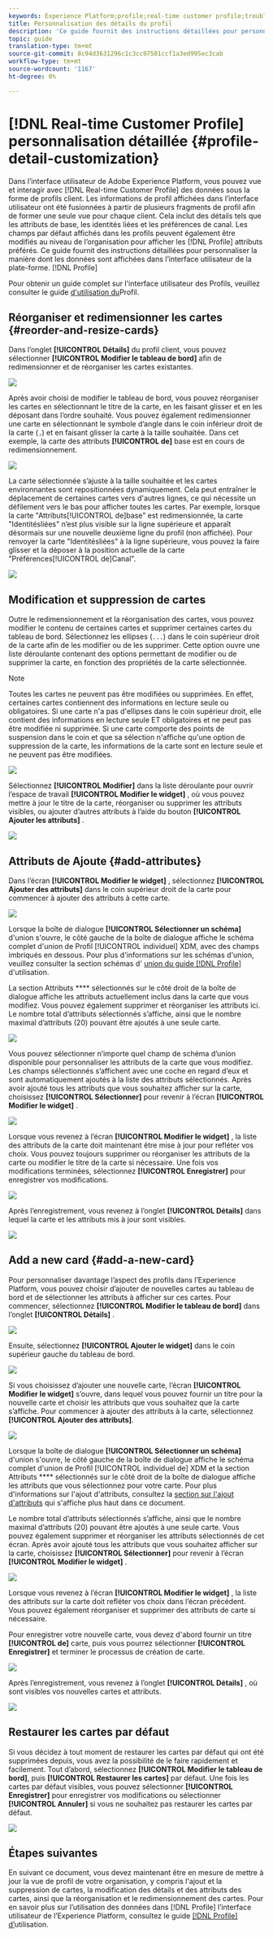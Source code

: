 ```yaml
---
keywords: Experience Platform;profile;real-time customer profile;troubleshooting;API
title: Personnalisation des détails du profil
description: 'Ce guide fournit des instructions détaillées pour personnaliser la manière dont les données du Profil client en temps réel sont affichées dans l’interface utilisateur de Adobe Experience Platform. '
topic: guide
translation-type: tm+mt
source-git-commit: 8c94d3631296c1c3cc97501ccf1a3ed995ec3cab
workflow-type: tm+mt
source-wordcount: '1167'
ht-degree: 0%

---
```



# [!DNL Real-time Customer Profile] personnalisation détaillée {#profile-detail-customization}

Dans l’interface utilisateur de Adobe Experience Platform, vous pouvez vue et interagir avec [!DNL Real-time Customer Profile] des données sous la forme de profils client. Les informations de profil affichées dans l’interface utilisateur ont été fusionnées à partir de plusieurs fragments de profil afin de former une seule vue pour chaque client. Cela inclut des détails tels que les attributs de base, les identités liées et les préférences de canal. Les champs par défaut affichés dans les profils peuvent également être modifiés au niveau de l’organisation pour afficher les [!DNL Profile] attributs préférés. Ce guide fournit des instructions détaillées pour personnaliser la manière dont les données sont affichées dans l’interface utilisateur de la plate-forme. [!DNL Profile]

Pour obtenir un guide complet sur l&#39;interface utilisateur des Profils, veuillez consulter le guide [d&#39;utilisation du](user-guide.md)Profil.

## Réorganiser et redimensionner les cartes {#reorder-and-resize-cards}

Dans l’onglet **[!UICONTROL Détails]** du profil client, vous pouvez sélectionner **[!UICONTROL Modifier le tableau de bord]** afin de redimensionner et de réorganiser les cartes existantes.

![](../images/profile-customization/profiles-modify-dashboard.png)

Après avoir choisi de modifier le tableau de bord, vous pouvez réorganiser les cartes en sélectionnant le titre de la carte, en les faisant glisser et en les déposant dans l’ordre souhaité. Vous pouvez également redimensionner une carte en sélectionnant le symbole d’angle dans le coin inférieur droit de la carte (`⌟`) et en faisant glisser la carte à la taille souhaitée. Dans cet exemple, la carte des attributs **[!UICONTROL de]** base est en cours de redimensionnement.

![](../images/profile-customization/profiles-resize-cards.png)

La carte sélectionnée s’ajuste à la taille souhaitée et les cartes environnantes sont repositionnées dynamiquement. Cela peut entraîner le déplacement de certaines cartes vers d&#39;autres lignes, ce qui nécessite un défilement vers le bas pour afficher toutes les cartes. Par exemple, lorsque la carte &quot;Attributs[!UICONTROL de]base&quot; est redimensionnée, la carte &quot;Identitésliées&quot; n’est plus visible sur la ligne supérieure et apparaît désormais sur une nouvelle deuxième ligne du profil (non affichée). Pour renvoyer la carte &quot;Identitésliées&quot; à la ligne supérieure, vous pouvez la faire glisser et la déposer à la position actuelle de la carte &quot;Préférences[!UICONTROL de]Canal&quot;.

![](../images/profile-customization/profiles-card-resized.png)

## Modification et suppression de cartes

Outre le redimensionnement et la réorganisation des cartes, vous pouvez modifier le contenu de certaines cartes et supprimer certaines cartes du tableau de bord. Sélectionnez les ellipses (`...`) dans le coin supérieur droit de la carte afin de les modifier ou de les supprimer. Cette option ouvre une liste déroulante contenant des options permettant de modifier ou de supprimer la carte, en fonction des propriétés de la carte sélectionnée.

>[!NOTE]
>
>Toutes les cartes ne peuvent pas être modifiées ou supprimées. En effet, certaines cartes contiennent des informations en lecture seule ou obligatoires. Si une carte n&#39;a pas d&#39;ellipses dans le coin supérieur droit, elle contient des informations en lecture seule ET obligatoires et ne peut pas être modifiée ni supprimée. Si une carte comporte des points de suspension dans le coin et que sa sélection n&#39;affiche qu&#39;une option de suppression de la carte, les informations de la carte sont en lecture seule et ne peuvent pas être modifiées.

![](../images/profile-customization/profiles-edit-remove-resized.png)

Sélectionnez **[!UICONTROL Modifier]** dans la liste déroulante pour ouvrir l’espace de travail **[!UICONTROL Modifier le widget]** , où vous pouvez mettre à jour le titre de la carte, réorganiser ou supprimer les attributs visibles, ou ajouter d’autres attributs à l’aide du bouton **[!UICONTROL Ajouter les attributs]** .

![](../images/profile-customization/profiles-edit-widget-basic-attributes.png)

## Attributs de Ajoute {#add-attributes}

Dans l’écran **[!UICONTROL Modifier le widget]** , sélectionnez **[!UICONTROL Ajouter des attributs]** dans le coin supérieur droit de la carte pour commencer à ajouter des attributs à cette carte.

![](../images/profile-customization/profiles-edit-widget-basic-add-attributes.png)

Lorsque la boîte de dialogue **[!UICONTROL Sélectionner un schéma]** d&#39;union s&#39;ouvre, le côté gauche de la boîte de dialogue affiche le schéma complet d&#39;union de Profil [!UICONTROL individuel] XDM, avec des champs imbriqués en dessous. Pour plus d&#39;informations sur les schémas d&#39;union, veuillez consulter la section schémas d&#39; [union du guide [!DNL Profile] ](user-guide.md#union-schema)d&#39;utilisation.

La section Attributs **** sélectionnés sur le côté droit de la boîte de dialogue affiche les attributs actuellement inclus dans la carte que vous modifiez. Vous pouvez également supprimer et réorganiser les attributs ici. Le nombre total d’attributs sélectionnés s’affiche, ainsi que le nombre maximal d’attributs (20) pouvant être ajoutés à une seule carte.

![](../images/profile-customization/profiles-select-field-before.png)

Vous pouvez sélectionner n’importe quel champ de schéma d’union disponible pour personnaliser les attributs de la carte que vous modifiez. Les champs sélectionnés s’affichent avec une coche en regard d’eux et sont automatiquement ajoutés à la liste des attributs sélectionnés. Après avoir ajouté tous les attributs que vous souhaitez afficher sur la carte, choisissez **[!UICONTROL Sélectionner]** pour revenir à l’écran **[!UICONTROL Modifier le widget]** .

![](../images/profile-customization/profiles-select-field-after.png)

Lorsque vous revenez à l’écran **[!UICONTROL Modifier le widget]** , la liste des attributs de la carte doit maintenant être mise à jour pour refléter vos choix. Vous pouvez toujours supprimer ou réorganiser les attributs de la carte ou modifier le titre de la carte si nécessaire. Une fois vos modifications terminées, sélectionnez **[!UICONTROL Enregistrer]** pour enregistrer vos modifications.

![](../images/profile-customization/profiles-edit-widget-new-attributes.png)

Après l’enregistrement, vous revenez à l’onglet **[!UICONTROL Détails]** dans lequel la carte et les attributs mis à jour sont visibles.

![](../images/profile-customization/profiles-resized-card-new-attributes.png)

## Add a new card {#add-a-new-card}

Pour personnaliser davantage l’aspect des profils dans l’Experience Platform, vous pouvez choisir d’ajouter de nouvelles cartes au tableau de bord et de sélectionner les attributs à afficher sur ces cartes. Pour commencer, sélectionnez **[!UICONTROL Modifier le tableau de bord]** dans l’onglet **[!UICONTROL Détails]** .

![](../images/profile-customization/profiles-modify-dashboard.png)

Ensuite, sélectionnez **[!UICONTROL Ajouter le widget]** dans le coin supérieur gauche du tableau de bord.

![](../images/profile-customization/profiles-add-widget.png)

Si vous choisissez d’ajouter une nouvelle carte, l’écran **[!UICONTROL Modifier le widget]** s’ouvre, dans lequel vous pouvez fournir un titre pour la nouvelle carte et choisir les attributs que vous souhaitez que la carte s’affiche. Pour commencer à ajouter des attributs à la carte, sélectionnez **[!UICONTROL Ajouter des attributs]**.

![](../images/profile-customization/profiles-edit-new-widget.png)

Lorsque la boîte de dialogue **[!UICONTROL Sélectionner un schéma]** d&#39;union s&#39;ouvre, le côté gauche de la boîte de dialogue affiche le schéma complet d&#39;union de Profil [!UICONTROL individuel de] XDM et la section Attributs **** sélectionnés sur le côté droit de la boîte de dialogue affiche les attributs que vous sélectionnez pour votre carte. Pour plus d&#39;informations sur l&#39;ajout d&#39;attributs, consultez la [section sur l&#39;ajout d&#39;attributs](#add-attributes) qui s&#39;affiche plus haut dans ce document.

Le nombre total d’attributs sélectionnés s’affiche, ainsi que le nombre maximal d’attributs (20) pouvant être ajoutés à une seule carte. Vous pouvez également supprimer et réorganiser les attributs sélectionnés de cet écran. Après avoir ajouté tous les attributs que vous souhaitez afficher sur la carte, choisissez **[!UICONTROL Sélectionner]** pour revenir à l’écran **[!UICONTROL Modifier le widget]** .

![](../images/profile-customization/profiles-add-fields-new-widget.png)

Lorsque vous revenez à l’écran **[!UICONTROL Modifier le widget]** , la liste des attributs sur la carte doit refléter vos choix dans l’écran précédent. Vous pouvez également réorganiser et supprimer des attributs de carte si nécessaire.

Pour enregistrer votre nouvelle carte, vous devez d&#39;abord fournir un titre **[!UICONTROL de]** carte, puis vous pourrez sélectionner **[!UICONTROL Enregistrer]** et terminer le processus de création de carte.

![](../images/profile-customization/profiles-edit-new-widget-with-fields.png)

Après l’enregistrement, vous revenez à l’onglet **[!UICONTROL Détails]** , où sont visibles vos nouvelles cartes et attributs.

![](../images/profile-customization/profiles-detail-new-widget.png)

## Restaurer les cartes par défaut

Si vous décidez à tout moment de restaurer les cartes par défaut qui ont été supprimées depuis, vous avez la possibilité de le faire rapidement et facilement. Tout d’abord, sélectionnez **[!UICONTROL Modifier le tableau de bord]**, puis **[!UICONTROL Restaurer les cartes]** par défaut. Une fois les cartes par défaut visibles, vous pouvez sélectionner **[!UICONTROL Enregistrer]** pour enregistrer vos modifications ou sélectionner **[!UICONTROL Annuler]** si vous ne souhaitez pas restaurer les cartes par défaut.

![](../images/profile-customization/profiles-restore-default.png)

## Étapes suivantes

En suivant ce document, vous devez maintenant être en mesure de mettre à jour la vue de profil de votre organisation, y compris l&#39;ajout et la suppression de cartes, la modification des détails et des attributs des cartes, ainsi que la réorganisation et le redimensionnement des cartes. Pour en savoir plus sur l’utilisation des données dans [!DNL Profile] l’interface utilisateur de l’Experience Platform, consultez le guide [[!DNL Profile] d’](user-guide.md)utilisation.
